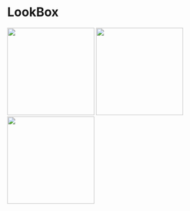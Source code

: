 # LookBox

<img src="https://github.com/user-attachments/assets/9c4f7c9f-bc1e-4e99-8a00-b5e6978d92a6" width="200" />
<img src="https://github.com/user-attachments/assets/cef32946-a7e1-4d33-ae18-82e1b76f637c" width="200" />
<img src="https://github.com/user-attachments/assets/1699fa9b-fee6-4afa-89ea-3338c9c21632" width="200" />

